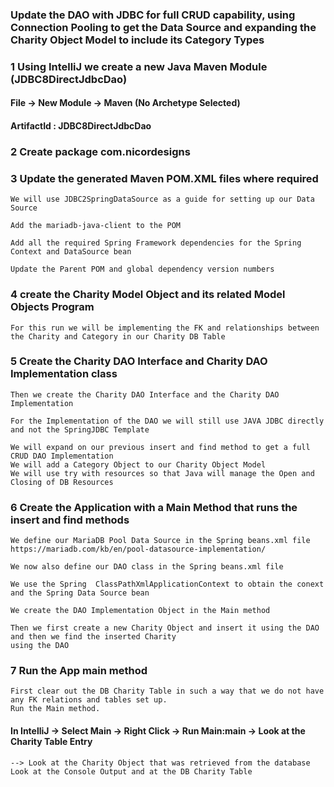 ### Update the DAO with JDBC for full CRUD capability, using Connection Pooling to get the Data Source and expanding the Charity Object Model to include its Category Types

### 1 Using IntelliJ we create a new Java Maven Module (JDBC8DirectJdbcDao)

#### File -> New Module -> Maven (No Archetype Selected)

#### ArtifactId : JDBC8DirectJdbcDao

### 2 Create package com.nicordesigns

### 3 Update the generated Maven POM.XML files where required

    We will use JDBC2SpringDataSource as a guide for setting up our Data Source    

    Add the mariadb-java-client to the POM     

    Add all the required Spring Framework dependencies for the Spring Context and DataSource bean

    Update the Parent POM and global dependency version numbers

### 4 create the Charity Model Object and its related Model Objects Program

    For this run we will be implementing the FK and relationships between the Charity and Category in our Charity DB Table

### 5  Create the Charity DAO Interface and Charity DAO Implementation class

    Then we create the Charity DAO Interface and the Charity DAO Implementation

    For the Implementation of the DAO we will still use JAVA JDBC directly and not the SpringJDBC Template

    We will expand on our previous insert and find method to get a full CRUD DAO Implementation
    We will add a Category Object to our Charity Object Model 
    We will use try with resources so that Java will manage the Open and Closing of DB Resources

### 6  Create the Application with a Main Method that runs the insert and find methods

    We define our MariaDB Pool Data Source in the Spring beans.xml file
    https://mariadb.com/kb/en/pool-datasource-implementation/

    We now also define our DAO class in the Spring beans.xml file

    We use the Spring  ClassPathXmlApplicationContext to obtain the conext and the Spring Data Source bean

    We create the DAO Implementation Object in the Main method

    Then we first create a new Charity Object and insert it using the DAO and then we find the inserted Charity
    using the DAO

### 7 Run the App main method

    First clear out the DB Charity Table in such a way that we do not have any FK relations and tables set up.
    Run the Main method.

#### In IntelliJ -> Select Main -> Right Click -> Run Main:main -> Look at the Charity Table Entry

    --> Look at the Charity Object that was retrieved from the database
    Look at the Console Output and at the DB Charity Table